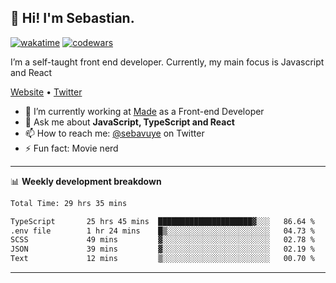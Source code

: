 ## 👋 Hi! I'm Sebastian.

[![wakatime](https://wakatime.com/badge/user/df0036c6-328a-4a39-be9b-e49417ed22a1.svg)](https://wakatime.com/@df0036c6-328a-4a39-be9b-e49417ed22a1)
[![codewars](https://www.codewars.com/users/sebavuye/badges/small)](https://www.codewars.com/users/sebavuye)

I’m a self-taught front end developer. Currently, my main focus is Javascript and React

[Website](https://sebastianvuye.be) • [Twitter](https://twitter.com/sebavuye)

- 🔭 I’m currently working at [Made](https://made.be/) as a Front-end Developer
- 💬 Ask me about **JavaScript, TypeScript and React**
- 📫 How to reach me: [@sebavuye](https://twitter.com/sebavuye) on Twitter
- ⚡ Fun fact: Movie nerd

-------

📊 **Weekly development breakdown**

<!--START_SECTION:waka-->

```txt
Total Time: 29 hrs 35 mins

TypeScript       25 hrs 45 mins  █████████████████████▓░░░   86.64 %
.env file        1 hr 24 mins    █▒░░░░░░░░░░░░░░░░░░░░░░░   04.73 %
SCSS             49 mins         ▓░░░░░░░░░░░░░░░░░░░░░░░░   02.78 %
JSON             39 mins         ▓░░░░░░░░░░░░░░░░░░░░░░░░   02.19 %
Text             12 mins         ▒░░░░░░░░░░░░░░░░░░░░░░░░   00.70 %
```

<!--END_SECTION:waka-->
-------
